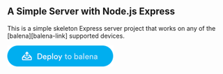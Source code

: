 ## A Simple Server with Node.js Express

This is a simple skeleton Express server project that works on any of the [balena][balena-link] supported devices.

[![](/img/deploy_to_balena.png)](https://dashboard.balena-staging.com/deploy)
